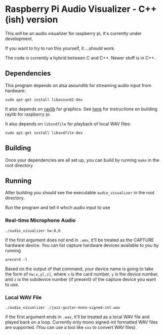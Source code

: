 # Raspberry Pi Audio Visualizer - C++ (ish) version

This _will_ be an audio visualizer for raspberry pi, it's currently under development.

If you want to try to run this yourself, it...._should_ work.

The code is currently a hybrid between C and C++. Newer stuff is in C++.

## Dependencies

This program depends on alsa asoundlib for streaming audio input from hardware:

```
sudo apt-get install libasound2-dev
```

It also depends on [raylib](https://www.raylib.com) for graphics. See [here](https://www.github.com/raysan5/raylib/wiki/Working-on-Raspberry-Pi) for instructions on building raylib for raspberry pi.

It also depends on `libsndfile` for playback of local WAV files:
```
sudo apt-get install libsndfile-dev
```

## Building

Once your dependencies are all set up, you can build by running `make` in the root directory

## Running

After building you should see the executable `audio_visualizer` in the root directory.

Run the program and tell it which audio input to use

### Real-time Microphone Audio

```
./audio_visualizer hw:0,0
```

If the first argument does _not_ end in `.wav`, it'll be treated as the CAPTURE hardware device. You can list capture hardware devices available to you by running 
```
arecord -l
```
Based on the output of that command, your device name is going to take the form of `hw:x,y[,z]`, 
where `x` is the card number, `y` is the device number, and `z` is the subdevice number (if present) of the capture device you want to use.
 
### Local WAV File

```
./audio_visualizer ./jazz-guitar-mono-signed-int.wav
```

if the first argument ends in `.wav`, it'll be treated as a local WAV file and played back on a loop.
Currently only mono signed-int formatted WAV files are supported. (You can use a tool like `sox` to convert WAV files).
